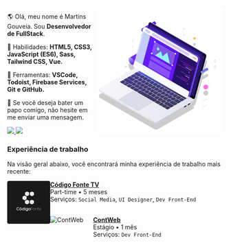 <!--<img src="https://raw.githubusercontent.com/MicaelliMedeiros/micaellimedeiros/master/image/computer-illustration.png" min-width="400px" max-width="400px" width="400px" align="right" alt="Computador iuriCode">-->

<img src="pc.svg" min-width="300px" max-width="300px" width="300px" align="right" alt="Computador">

<p align="left"> 
  🌎 Olá, meu nome é Martins Gouveia. Sou <strong>Desenvolvedor de FullStack</strong>.
</p>

<p align="left">
  🦄 Habilidades: <strong>HTML5, CSS3, JavaScript (ES6), Sass, Tailwind CSS, Vue.</strong>
</p>

<p align="left">
  💼 Ferramentas: <strong>VSCode, Todoist, Firebase Services, Git e GitHub.</strong>
</p>

<p align="left">
  💌 Se você deseja bater um papo comigo, não hesite em me enviar uma mensagem.
</p>

<p align="left">
  <a href="https://www.instagram.com/iuricode/" alt="Instagram">
    <img src="https://img.shields.io/badge/-Instagram-1C1C1C?style=for-the-badge&logo=Instagram&logoColor=00FFFF&link=https://www.instagram.com/iuricode"/>
  </a>
  
  <a href="https://www.linkedin.com/in/iuricode" alt="Linkedin">
    <img src="https://img.shields.io/badge/-Linkedin-1C1C1C?style=for-the-badge&logo=Linkedin&logoColor=00FFFF&link=https://www.linkedin.com/in/iuricode"/>
  </a>
</p>

### Experiência de trabalho

Na visão geral abaixo, você encontrará minha experiência de trabalho mais recente:

[<img align="left" height="100px" width="100px" alt="Código Fonte TV" src="cdftv.svg"/>](https://www.instagram.com/codigofontetv/)

[**Código Fonte TV**](https://www.instagram.com/codigofontetv/) \
 Part-time • 5 meses\
Serviços: `Social Media`, `UI Designer`, `Dev Front-End`\
<br/>

[<img align="left" height="100px" width="100px" alt="ContWeb" src="https://media-exp1.licdn.com/dms/image/C4D0BAQGLdhC4xVPFFA/company-logo_200_200/0/1605103980560?e=2159024400&v=beta&t=46pDvmTo3tpHusdd2CWYZ9hiUN4bYc_h3Yu03R4X_TM"/>](https://contweb.com.br/)

[**ContWeb**](https://contweb.com.br/) \
 Estágio • 1 mês\
Serviços: `Dev Front-End`\
<br/>
